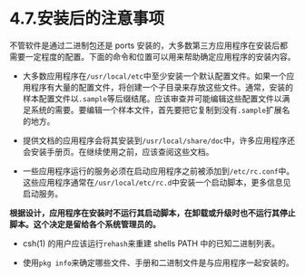 # 4.7.安装后的注意事项

不管软件是通过二进制包还是 ports 安装的，大多数第三方应用程序在安装后都需要一定程度的配置。下面的命令和位置可以用来帮助确定应用程序的安装内容。

- 大多数应用程序在`/usr/local/etc`中至少安装一个默认配置文件。如果一个应用程序有大量的配置文件，将创建一个子目录来存放这些文件。通常，安装的样本配置文件以`.sample`等后缀结尾。应该审查并可能编辑这些配置文件以满足系统的需要。要编辑一个样本文件，首先要把它复制到没有`.sample`扩展名的地方。

- 提供文档的应用程序会将其安装到`/usr/local/share/doc`中，许多应用程序还会安装手册页。在继续使用之前，应该查阅这些文档。

- 一些应用程序运行的服务必须在启动应用程序之前被添加到`/etc/rc.conf`中。这些应用程序通常在`/usr/local/etc/rc.d`中安装一个启动脚本，更多信息见启动服务。

**根据设计，应用程序在安装时不运行其启动脚本，在卸载或升级时也不运行其停止脚本。这个决定是留给各个系统管理员的。**

- csh(1) 的用户应该运行`rehash`来重建 shells PATH 中的已知二进制列表。

- 使用`pkg info`来确定哪些文件、手册和二进制文件是与应用程序一起安装的。
